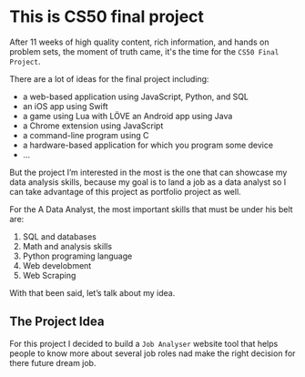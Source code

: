 # **This is CS50** final project

After 11 weeks of high quality content, rich information, and hands on problem sets, the moment of truth came, it's the time for the `CS50 Final Project`.

There are a lot of ideas for the final project including:

- a web-based application using JavaScript, Python, and SQL
- an iOS app using Swift
- a game using Lua with LÖVE
an Android app using Java
- a Chrome extension using JavaScript
- a command-line program using C
- a hardware-based application for which you program some device
- …

But the project I’m interested in the most is the one that can showcase my data analysis skills, because my goal is to land a job as a data analyst so I can take advantage of this project as portfolio project as well.

For the A Data Analyst, the most important skills that must be under his belt are:

1. SQL and databases
2. Math and analysis skills
3. Python programing language
4. Web develobment
5. Web Scraping

With that been said, let’s talk about my idea.

## **The Project Idea**
For this project I decided to build a `Job Analyser` website tool that helps people to know more about several job roles nad make the right decision for there future dream job.
